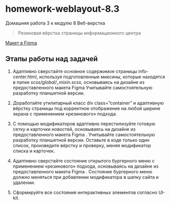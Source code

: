 # homework-weblayout-8.3

Домашняя работа 3 к модулю 8 Веб-верстка

> Резиновая вёрстка страницы информационного центра

[Макет в Figma](https://www.figma.com/design/WbnXT6veyIZLAkzFaHmWxS/Sminex-%D0%98%D0%9D%D0%A2%D0%95%D0%9A%D0%9E---%D0%9F%D1%80%D0%BE%D0%B5%D0%BA%D1%82%D1%8B-Q4?node-id=5-1520&p=f&t=Q5fbRXquKCkOXgYp-0)

## Этапы работы над задачей

1. Адаптивно сверстайте основное содержимое страницы info-center.html, используя подготовленные миксины, которые находятся в папке *scss/global/_mixin.scss*, основываясь на дизайне из предоставленного макета Figma
Учитывайте самостоятельную разработку планшетной версии.

2. Доработайте утилитарный класс div class=”container” и адаптивную вёрстку страницы под корректное отображение на любой ширине экрана с применением «резинового» подхода.

3. С помощью модификаторов адаптивно перестилизуйте готовую сетку и карточки новостей, основываясь на дизайне из предоставленного макета Figma .
Учитывайте самостоятельную разработку планшетной версии.
Оставьте в коде только один список, произведите вёрстку и проверку, меняя модификатор списка и карточек.

4. Адаптивно сверстайте состояние открытого бургерного меню с применением «резинового» подхода, основываясь на дизайне из предоставленного макета Figma .
Состояние бургерного меню должно меняться при добавлении модификатора в шапку сайта и удалении.

5. Сформируйте все состояния интерактивных элементов согласно UI-kit.
